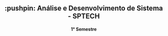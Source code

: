 <h2 align="center"> :pushpin: Análise e Desenvolvimento de Sistema - SPTECH</h2>
<h4 align="center">1° Semestre</h4>

